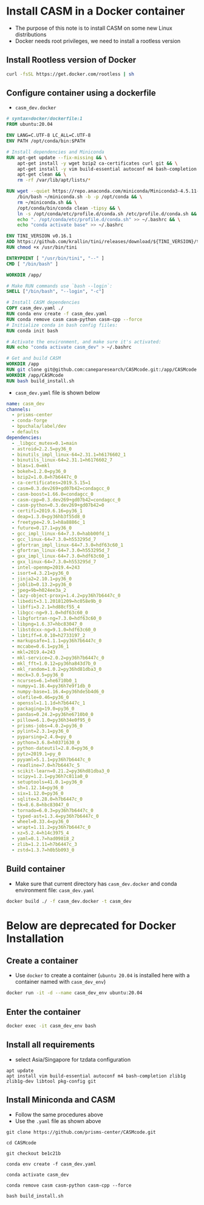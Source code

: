 # Install CASM in a Docker container
- The purpose of this note is to install CASM on some new Linux distributions
- Docker needs root privileges, we need to install a rootless version
## Install Rootless version of Docker
```bash
curl -fsSL https://get.docker.com/rootless | sh
```
## Configure container using a dockerfile
- `casm_dev.docker`
```dockerfile
# syntax=docker/dockerfile:1
FROM ubuntu:20.04

ENV LANG=C.UTF-8 LC_ALL=C.UTF-8
ENV PATH /opt/conda/bin:$PATH

# Install dependencies and Miniconda
RUN apt-get update --fix-missing && \
    apt-get install -y wget bzip2 ca-certificates curl git && \
	apt-get install -y vim build-essential autoconf m4 bash-completion libtool pkg-config && \
    apt-get clean && \
    rm -rf /var/lib/apt/lists/*

RUN wget --quiet https://repo.anaconda.com/miniconda/Miniconda3-4.5.11-Linux-x86_64.sh -O ~/miniconda.sh && \
    /bin/bash ~/miniconda.sh -b -p /opt/conda && \
    rm ~/miniconda.sh && \
    /opt/conda/bin/conda clean -tipsy && \
    ln -s /opt/conda/etc/profile.d/conda.sh /etc/profile.d/conda.sh && \
    echo ". /opt/conda/etc/profile.d/conda.sh" >> ~/.bashrc && \
    echo "conda activate base" >> ~/.bashrc

ENV TINI_VERSION v0.16.1
ADD https://github.com/krallin/tini/releases/download/${TINI_VERSION}/tini /usr/bin/tini
RUN chmod +x /usr/bin/tini

ENTRYPOINT [ "/usr/bin/tini", "--" ]
CMD [ "/bin/bash" ]

WORKDIR /app/

# Make RUN commands use `bash --login`:
SHELL ["/bin/bash", "--login", "-c"]

# Install CASM dependencies
COPY casm_dev.yaml ./
RUN conda env create -f casm_dev.yaml
RUN conda remove casm casm-python casm-cpp --force
# Initialize conda in bash config fiiles:
RUN conda init bash

# Activate the environment, and make sure it's activated:
RUN echo "conda activate casm_dev" > ~/.bashrc

# Get and build CASM
WORKDIR /app
RUN git clone git@github.com:caneparesearch/CASMcode.git:/app/CASMcode
WORKDIR /app/CASMcode
RUN bash build_install.sh
```
- `casm_dev.yaml` file is shown below
```yaml
name: casm_dev
channels:
  - prisms-center
  - conda-forge
  - bpuchala/label/dev
  - defaults
dependencies:
  - _libgcc_mutex=0.1=main
  - astroid=2.2.5=py36_0
  - binutils_impl_linux-64=2.31.1=h6176602_1
  - binutils_linux-64=2.31.1=h6176602_7
  - blas=1.0=mkl
  - bokeh=1.2.0=py36_0
  - bzip2=1.0.8=h7b6447c_0
  - ca-certificates=2019.5.15=1
  - casm=0.3.dev269+gd07b42=condagcc_0
  - casm-boost=1.66.0=condagcc_0
  - casm-cpp=0.3.dev269+gd07b42=condagcc_0
  - casm-python=0.3.dev269+gd07b42=0
  - certifi=2019.6.16=py36_1
  - deap=1.3.0=py36hb3f55d8_0
  - freetype=2.9.1=h8a8886c_1
  - future=0.17.1=py36_0
  - gcc_impl_linux-64=7.3.0=habb00fd_1
  - gcc_linux-64=7.3.0=h553295d_7
  - gfortran_impl_linux-64=7.3.0=hdf63c60_1
  - gfortran_linux-64=7.3.0=h553295d_7
  - gxx_impl_linux-64=7.3.0=hdf63c60_1
  - gxx_linux-64=7.3.0=h553295d_7
  - intel-openmp=2019.4=243
  - isort=4.3.21=py36_0
  - jinja2=2.10.1=py36_0
  - joblib=0.13.2=py36_0
  - jpeg=9b=h024ee3a_2
  - lazy-object-proxy=1.4.2=py36h7b6447c_0
  - libedit=3.1.20181209=hc058e9b_0
  - libffi=3.2.1=hd88cf55_4
  - libgcc-ng=9.1.0=hdf63c60_0
  - libgfortran-ng=7.3.0=hdf63c60_0
  - libpng=1.6.37=hbc83047_0
  - libstdcxx-ng=9.1.0=hdf63c60_0
  - libtiff=4.0.10=h2733197_2
  - markupsafe=1.1.1=py36h7b6447c_0
  - mccabe=0.6.1=py36_1
  - mkl=2019.4=243
  - mkl-service=2.0.2=py36h7b6447c_0
  - mkl_fft=1.0.12=py36ha843d7b_0
  - mkl_random=1.0.2=py36hd81dba3_0
  - mock=3.0.5=py36_0
  - ncurses=6.1=he6710b0_1
  - numpy=1.16.4=py36h7e9f1db_0
  - numpy-base=1.16.4=py36hde5b4d6_0
  - olefile=0.46=py36_0
  - openssl=1.1.1d=h7b6447c_1
  - packaging=19.0=py36_0
  - pandas=0.24.2=py36he6710b0_0
  - pillow=6.1.0=py36h34e0f95_0
  - prisms-jobs=4.0.2=py36_0
  - pylint=2.3.1=py36_0
  - pyparsing=2.4.0=py_0
  - python=3.6.8=h0371630_0
  - python-dateutil=2.8.0=py36_0
  - pytz=2019.1=py_0
  - pyyaml=5.1.1=py36h7b6447c_0
  - readline=7.0=h7b6447c_5
  - scikit-learn=0.21.2=py36hd81dba3_0
  - scipy=1.2.1=py36h7c811a0_0
  - setuptools=41.0.1=py36_0
  - sh=1.12.14=py36_0
  - six=1.12.0=py36_0
  - sqlite=3.28.0=h7b6447c_0
  - tk=8.6.8=hbc83047_0
  - tornado=6.0.3=py36h7b6447c_0
  - typed-ast=1.3.4=py36h7b6447c_0
  - wheel=0.33.4=py36_0
  - wrapt=1.11.2=py36h7b6447c_0
  - xz=5.2.4=h14c3975_4
  - yaml=0.1.7=had09818_2
  - zlib=1.2.11=h7b6447c_3
  - zstd=1.3.7=h0b5b093_0
```
## Build container
- Make sure that current directory has `casm_dev.docker` and conda environment file: `casm_dev.yaml`
```bash
docker build ./ -f casm_dev.docker -t casm_dev
```

# Below are deprecated for Docker Installation
## Create a container
- Use `docker` to create a container (`ubuntu 20.04` is installed here with a container named with `casm_dev_env`)
```bash
docker run -it -d --name casm_dev_env ubuntu:20.04
```
## Enter the container
```bash
docker exec -it casm_dev_env bash
```
## Install all requirements
- select Asia/Singapore for tzdata configuration
```
apt update
apt install vim build-essential autoconf m4 bash-completion zlib1g zlib1g-dev libtool pkg-config git
```
## Install Miniconda and CASM 
- Follow the same procedures above
- Use the `.yaml` file as shown above
```
git clone https://github.com/prisms-center/CASMcode.git

cd CASMcode

git checkout be1c21b

conda env create -f casm_dev.yaml

conda activate casm_dev

conda remove casm casm-python casm-cpp --force

bash build_install.sh
```